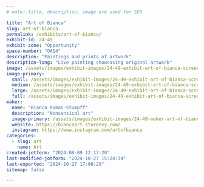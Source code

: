 ```yaml
---
# note: title, description, image are used for SEO

title: "Art of Bianca"
slug: art-of-bianca
permalink: /exhibits/art-of-bianca/
exhibit-id: 24-49
exhibit-zone: "Opportunity"
space-number: "OA14"
description: "Paintings and prints of artwork"
description-long: "Live painting showcasing original artwork"
image: /assets/images/exhibit-images/24-49-exhibit-art-of-bianca-screenshot-20240119-175754-01-large.jpg
image-primary: 
  small: /assets/images/exhibit-images/24-49-exhibit-art-of-bianca-screenshot-20240119-175754-01-small.jpg
  medium: /assets/images/exhibit-images/24-49-exhibit-art-of-bianca-screenshot-20240119-175754-01-medium.jpg
  large: /assets/images/exhibit-images/24-49-exhibit-art-of-bianca-screenshot-20240119-175754-01-large.jpg
  full: /assets/images/exhibit-images/24-49-exhibit-art-of-bianca-screenshot-20240119-175754-01-full.jpg
maker: 
  name: "Bianca Roman-Stumpff"
  description: "Nonsensical art"
  image-primary: /assets/images/exhibit-images/24-49-maker-art-of-bianca-screenshot-20240119-175646-01-medium.jpg
  website: https://biancaart.storenvy.com/
  instagram: https://www.instagram.com/artofbianca
categories: 
  - slug: art
    name: Art
created-jotform: "2024-08-09 12:17:20"
last-modified-jotform: "2024-10-27 15:24:34"
last-exported: "2024-10-27 17:06:29"
sitemap: false

---
```

